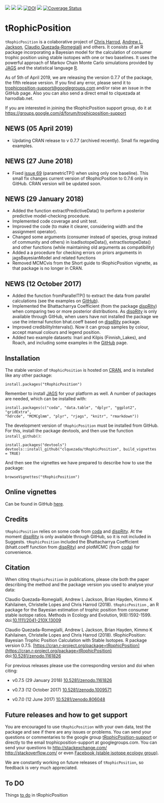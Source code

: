 [![](https://www.r-pkg.org/badges/version-ago/tRophicPosition?color=blue)](https://cran.r-project.org/package=tRophicPosition) [![](http://cranlogs.r-pkg.org/badges/tRophicPosition)](https://cran.r-project.org/package=tRophicPosition) [![](http://cranlogs.r-pkg.org/badges/grand-total/tRophicPosition)](https://cran.r-project.org/package=tRophicPosition) [![DOI](https://zenodo.org/badge/DOI/10.5281/zenodo.1161826.svg)](https://doi.org/10.5281/zenodo.1161826) [![](https://travis-ci.org/clquezada/tRophicPosition.svg?branch=master)](https://travis-ci.org/clquezada/tRophicPosition) [![Coverage Status](https://img.shields.io/codecov/c/github/clquezada/tRophicPosition/master.svg)](https://codecov.io/github/clquezada/tRophicPosition?branch=master)

# tRophicPosition
`tRophicPosition` is a colaborative project of [Chris Harrod](http://harrodlab.net), [Andrew L. Jackson](https://github.com/AndrewLJackson), [Claudio Quezada-Romegialli](https://github.com/clquezada) and others. It consists of an R package incorporating a Bayesian model for the calculation of consumer trophic position using stable isotopes with one or two baselines. It uses the powerful approach of Markov Chain Monte Carlo simulations provided by [JAGS](http://mcmc-jags.sourceforge.net) and the statistical language [R](https://www.r-project.org).

As of 5th of April 2019, we are releasing the version 0.7.7 of the package, the fifth release version. If you find any error, please send it to trophicposition-support@googlegroups.com and/or raise an issue in the GitHub page. Also you can also send a direct email to clquezada at harrodlab.net.

If you are interested in joining the tRophicPosition support group, do it at https://groups.google.com/d/forum/trophicposition-support

## NEWS (05 April 2019)
* Updating CRAN release to v 0.7.7 (archived recently). Small fix regarding examples.

## NEWS (27 June 2018)
* Fixed [issue 69](https://github.com/clquezada/tRophicPosition/issues/69) (parametricTP() when using only one baseline). This small fix changes current version of tRophicPosition to 0.7.6 only in GitHub. CRAN version will be updated soon.

## NEWS (29 January 2018)

* Added the function extractPredictiveData() to perform a posterior predictive model-checking procedure.
* Implemented code coverage and unit test.
* Improved the code (to make it clearer, considering width and the assignment operator).
* Changed some arguments (consumer instead of species, group instead of community and others) in loadIsotopeData(), extractIsotopeData() and other functions (while maintaining old arguments as compatibility)
* Added a a procedure for checking errors on priors arguments in jagsBayesianModel and related functions
* Removed MCMCvis from the Short guide to tRophicPosition vignette, as that package is no longer in CRAN.

## NEWS (12 October 2017)

* Added the function fromParallelTP() to extract the data from parallel calculations (see the examples on [GitHub](https://github.com/clquezada/tRophicPosition/wiki/tRophicPosition-examples)).
* Implemented the Bhattacharrya Coefficient (from the package [dispRity](https://github.com/TGuillerme/dispRity)) when comparing two or more posterior distributions. As [dispRity](https://github.com/TGuillerme/dispRity) is only available through GitHub, when users have not installed the package we use the internal function bhat.coeff based on [dispRity](https://github.com/TGuillerme/dispRity) package.
* Improved credibilityIntervals(). Now it can group samples by colour, accept manual colours and legend position.
* Added two example datasets: Inari and Kilpis (Finnish_Lakes), and Roach, and including some examples in the [GitHub](https://github.com/clquezada/tRophicPosition/wiki/tRophicPosition-examples) page.

## Installation

The stable version of `tRophicPosition` is hosted on [CRAN](https://cran.r-project.org/package=tRophicPosition), and is installed like any other package:
```{r}
install.packages("tRophicPosition")
```

Remember to install [JAGS](http://mcmc-jags.sourceforge.net) for your platform as well. A number of packages are needed, which can be installed with:

```{r}
install.packages(c("coda", "data.table", "dplyr", "ggplot2", "gridExtra",
"hdrcde", "MCMCglmm", "plyr", "rjags", "knitr", "rmarkdown"))
```

The development version of `tRophicPosition` must be installed from GitHub. For this, install the package devtools, and then use the function `install_github()`:

```{r}
install.packages("devtools")
devtools::install_github("clquezada/tRophicPosition", build_vignettes = TRUE)
```

And then see the vignettes we have prepared to describe how to use the package:

```{r}
browseVignettes("tRophicPosition")
```

## Online vignettes
Can be found in GitHub [here](https://github.com/clquezada/tRophicPosition/wiki/tRophicPosition-vignettes).

## Credits
`tRophicPosition` relies on some code from [coda](https://cran.r-project.org/package=coda) and [dispRity](https://github.com/TGuillerme/dispRity). At the moment [dispRity](https://github.com/TGuillerme/dispRity) is only available through GitHub, so it is not included in Suggests. `tRophicPosition` included the Bhattacharrya Coefficient (bhatt.coeff function from [dispRity](https://github.com/TGuillerme/dispRity)) and plotMCMC (from [coda](https://cran.r-project.org/package=coda)) for convenience.

## Citation
When citing `tRophicPosition` in publications, please cite both the paper describing the method and the package version you used to analyse your data:
  
Claudio Quezada-Romegialli, Andrew L Jackson, Brian Hayden, Kimmo K Kahilainen, Christelle Lopes and Chris Harrod (2018). `tRophicPosition` , an R package for the Bayesian estimation of trophic position from consumer stable isotope ratios. Methods in Ecology and Evolution, 9(6):1592-1599. doi:[10.1111/2041-210X.13009](http://doi.org/10.1111/2041-210X.13009)

Claudio Quezada-Romegialli, Andrew L Jackson, Brian Hayden, Kimmo K Kahilainen, Christelle Lopes and Chris Harrod (2018).
tRophicPosition: Bayesian Trophic Position Calculation with Stable Isotopes. R package version 0.7.5. [https://cran.r-project.org/package=tRophicPosition](https://cran.r-project.org/package=tRophicPosition) doi:[10.5281/zenodo.1161826](https://doi.org/10.5281/zenodo.1161826)
  
For previous releases please use the corresponding version and doi when citing:

* v0.7.5 (29 January 2018) [10.5281/zenodo.1161826](https://doi.org/10.5281/zenodo.1161826)
  
* v0.7.3 (12 October 2017) [10.5281/zenodo.1009571](https://doi.org/10.5281/zenodo.1009571)

* v0.7.0 (12 June 2017) [10.5281/zenodo.806048](https://doi.org/10.5281/zenodo.806048)

## Future releases and how to get support

You are encouraged to use `tRophicPosition` with your own data, test the package and see if there are any issues or problems. You can send your questions or commentaries to the google group [tRophicPosition-support](https://groups.google.com/d/forum/trophicposition-support) or directly to the email trophicposition-support at googlegroups.com. You can send your questions to http://stackexchange.com/ http://stackoverflow.com/ or even [Facebook (stable isotope ecology group)](https://www.facebook.com/groups/stableisotopes/).

We are constantly working on future releases of `tRophicPosition`, so feedback is very much appreciated.

## To DO

Things [to do](https://github.com/clquezada/tRophicPosition/wiki/Things-to-do-in-tRophicPosition) in tRophicPosition
